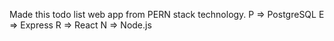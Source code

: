 Made this todo list web app from PERN stack technology.
P => PostgreSQL
E => Express
R => React
N => Node.js

